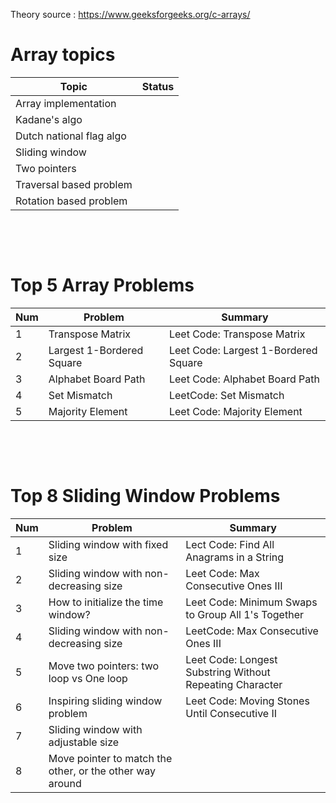 Theory source : <https://www.geeksforgeeks.org/c-arrays/>

# Array topics

| Topic                    | Status |
| ------------------------ | ------ |
| Array implementation     |
| Kadane's algo            |
| Dutch national flag algo |
| Sliding window           |
| Two pointers             |
| Traversal based problem  |
| Rotation based problem   |

&nbsp;

&nbsp;

# Top 5 Array Problems

| Num | Problem                   | Summary                              |
| --- | ------------------------- | ------------------------------------ |
| 1   | Transpose Matrix          | Leet Code: Transpose Matrix          |
| 2   | Largest 1-Bordered Square | Leet Code: Largest 1-Bordered Square |
| 3   | Alphabet Board Path       | Leet Code: Alphabet Board Path       |
| 4   | Set Mismatch              | LeetCode: Set Mismatch               |
| 5   | Majority Element          | Leet Code: Majority Element          |

&nbsp;

&nbsp;

# Top 8 Sliding Window Problems

| Num | Problem                                                  | Summary                                                  |
| --- | -------------------------------------------------------- | -------------------------------------------------------- |
| 1   | Sliding window with fixed size                           | Lect Code: Find All Anagrams in a String                 |
| 2   | Sliding window with non-decreasing size                  | Leet Code: Max Consecutive Ones III                      |
| 3   | How to initialize the time window?                       | Leet Code: Minimum Swaps to Group All 1's Together       |
| 4   | Sliding window with non-decreasing size                  | LeetCode: Max Consecutive Ones III                       |
| 5   | Move two pointers: two loop vs One loop                  | Leet Code: Longest Substring Without Repeating Character |
| 6   | Inspiring sliding window problem                         | Leet Code: Moving Stones Until Consecutive II            |
| 7   | Sliding window with adjustable size                      |
| 8   | Move pointer to match the other, or the other way around |
